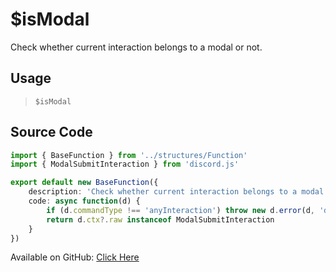 # $isModal
Check whether current interaction belongs to a modal or not.
## Usage
> `$isModal`
## Source Code
```ts
import { BaseFunction } from '../structures/Function'
import { ModalSubmitInteraction } from 'discord.js'

export default new BaseFunction({
    description: 'Check whether current interaction belongs to a modal or not.',
    code: async function(d) {
        if (d.commandType !== 'anyInteraction') throw new d.error(d, 'disallowed', d.function?.name!, '"anyInteraction" commands')
        return d.ctx?.raw instanceof ModalSubmitInteraction
    }
})
```
Available on GitHub: [Click Here](https://github.com/Cyberghxst/bdjs/blob/v1/src/functions/isModal.ts)